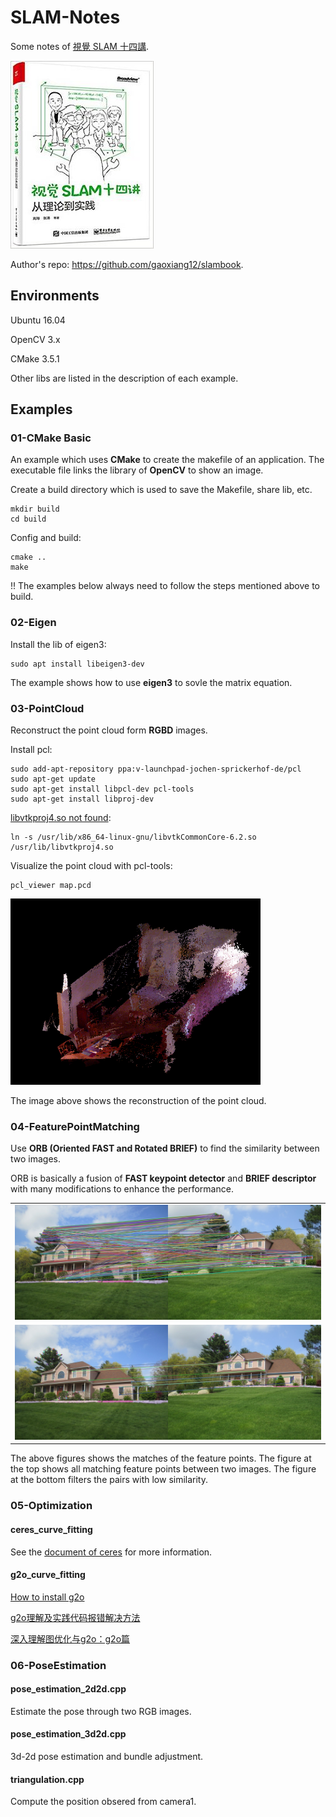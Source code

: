 # SLAM-Notes

Some notes of [視覺 SLAM 十四講](https://www.tenlong.com.tw/products/9787121311048).

![Alt text](images/slam_book.jpg "視覺 SLAM 十四講")

Author's repo: https://github.com/gaoxiang12/slambook.

## Environments

Ubuntu 16.04

OpenCV 3.x

CMake 3.5.1

Other libs are listed in the description of each example.

## Examples

### 01-CMake Basic

An example which uses **CMake** to create the makefile of an application. The executable file links the library of **OpenCV** to show an image. 

Create a build directory which is used to save the Makefile, share lib, etc.

    mkdir build
    cd build
 
 Config and build:

    cmake ..
    make

!! The examples below always need to follow the steps mentioned above to build.

### 02-Eigen

Install the lib of eigen3:

    sudo apt install libeigen3-dev

The example shows how to use **eigen3** to sovle the matrix equation.

### 03-PointCloud

Reconstruct the point cloud form **RGBD** images.

Install pcl:

    sudo add-apt-repository ppa:v-launchpad-jochen-sprickerhof-de/pcl
    sudo apt-get update
    sudo apt-get install libpcl-dev pcl-tools
    sudo apt-get install libproj-dev

[libvtkproj4.so not found](https://github.com/PointCloudLibrary/pcl/issues/1594):

    ln -s /usr/lib/x86_64-linux-gnu/libvtkCommonCore-6.2.so /usr/lib/libvtkproj4.so

Visualize the point cloud with pcl-tools:

    pcl_viewer map.pcd

<img src="images/03-pointCloud.png" width="400" />

The image above shows the reconstruction of the point cloud.

### 04-FeaturePointMatching

Use **ORB (Oriented FAST and Rotated BRIEF)** to find the similarity between two images.

ORB is basically a fusion of **FAST keypoint detector** and **BRIEF descriptor** with many modifications to enhance the performance.

<table>
    <tr>
        <td><img src="images/04-imageAllMatches.jpg" width="600" /></td>
    </tr>
    <tr>
        <td><img src="images/04-imageGoodMatches.jpg" width="600" /></td>
    </tr>
</table>

The above figures shows the matches of the feature points. The figure at the top shows all matching feature points between two images. The figure at the bottom filters the pairs with low similarity.

### 05-Optimization

#### ceres_curve_fitting

See the [document of ceres](http://ceres-solver.org/installation.html) for more information.

#### g2o_curve_fitting

[How to install g2o](https://github.com/RainerKuemmerle/g2o)

[g2o理解及实践代码报错解决方法](https://blog.csdn.net/try_again_later/article/details/82585025)

[深入理解图优化与g2o：g2o篇](https://www.cnblogs.com/gaoxiang12/p/5304272.html)

### 06-PoseEstimation

#### pose_estimation_2d2d.cpp

Estimate the pose through two RGB images.

#### pose_estimation_3d2d.cpp

3d-2d pose estimation and bundle adjustment.

#### triangulation.cpp

Compute the position obsered from camera1.
